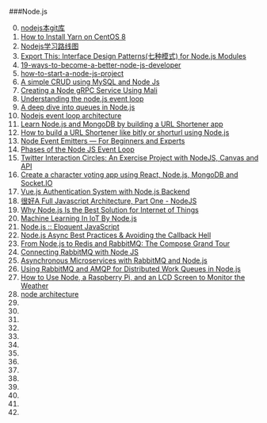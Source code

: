 
###Node.js

0. [nodejs本git库](https://github.com/dongguangming/dgm-collection/tree/master/others/node.js)
1. [How to Install Yarn on CentOS 8](https://www.tecmint.com/install-yarn-on-centos-8/)
1. [Nodejs学习路线图](http://www.nodejs.netscalable/a/20141016/232139.html "")
1. [Export This: Interface Design Patterns(七种模式) for Node.js Modules](http://bites.goodeggs.com/posts/export-this/ "七种模式")
3. [19-ways-to-become-a-better-node-js-developer](https://medium.com/@me_37286/19-ways-to-become-a-better-node-js-developer-in-2019-ffd3a8fbfe38)
3. [how-to-start-a-node-js-project](https://philna.sh/blog/2019/01/10/how-to-start-a-node-js-project/)
3. [A simple CRUD using MySQL and Node Js](https://www.codementor.io/@joanvasquez/a-simple-crud-using-mysql-and-node-js-p2xvvt6q8)
3. [Creating a Node gRPC Service Using Mali](https://auth0.com/blog/creating-a-node-grpc-service-using-mali/)
3. [Understanding the node.js event loop](http://blog.mixu.net/2011/02/01/understanding-the-node-js-event-loop/)
3. [A deep dive into queues in Node.js](https://blog.logrocket.com/a-deep-dive-into-queues-in-node-js/)
3. [Nodejs event loop architecture](https://medium.com/preezma/node-js-event-loop-architecture-go-deeper-node-core-c96b4cec7aa4)
3. [Learn Node.js and MongoDB by building a URL Shortener app](https://freshman.tech/url-shortener/)
3. [How to build a URL Shortener like bitly or shorturl using Node.js](https://dev.to/sachinsarawgi/url-shortner-with-limit-onclick-count-4maf)
3. [Node Event Emitters — For Beginners and Experts](https://medium.com/developers-arena/nodejs-event-emitters-for-beginners-and-for-experts-591e3368fdd2)
3. [Phases of the Node JS Event Loop](https://medium.com/@kunaltandon.kt/process-nexttick-vs-setimmediate-vs-settimeout-explained-wrt-different-event-loop-phases-c0506b12921d)
3. [Twitter Interaction Circles: An Exercise Project with NodeJS, Canvas and API](https://blog.hackertyper.net/post/twitter-interaction-circles-guide/)
3. [Create a character voting app using React, Node.js, MongoDB and Socket.IO](http://sahatyalkabov.com/create-a-character-voting-app-using-react-nodejs-mongodb-and-socketio/)
3. [Vue.js Authentication System with Node.js Backend](https://blog.jscrambler.com/vue-js-authentication-system-with-node-js-backend/)
3. [很好A Full Javascript Architecture, Part One - NodeJS](http://blog.zenika.com/index.php?post/2011/04/10/NodeJS)
3. [Why Node.js Is the Best Solution for Internet of Things](https://indeema.com/blog/why-nodejs-is-the-best-solution-for-internet-of-things)
3. [Machine Learning In IoT By Node.js](https://www.c-sharpcorner.com/article/machine-learning-in-iot-by-node-js/)
3. [Node.js :: Eloquent JavaScript](https://eloquentjavascript.net/20_node.html)
3. [Node.js Async Best Practices & Avoiding the Callback Hell](https://blog.risingstack.com/node-js-async-best-practices-avoiding-callback-hell-node-js-at-scale/)
3. [From Node.js to Redis and RabbitMQ: The Compose Grand Tour](https://www.compose.com/articles/from-nodejs-to-redis-and-rabbitmq/)
3. [Connecting RabbitMQ with Node JS](https://hackernoon.com/connecting-rabbitmq-with-node-js-05953yh3)
3. [Asynchronous Microservices with RabbitMQ and Node.js](https://manifold.co/blog/asynchronous-microservices-with-rabbitmq-and-node-js)
3. [Using RabbitMQ and AMQP for Distributed Work Queues in Node.js](https://www.yld.io/blog/using-rabbitmq-and-amqp-for-distributed-work-queues-in-node-js/)
3. [How to Use Node, a Raspberry Pi, and an LCD Screen to Monitor the Weather](https://www.freecodecamp.org/news/monitor-the-weather-with-node-and-raspberry-pi/)
3. [node architecture](https://www.programminghunk.com/2020/04/node-architecture.html?m=1)
3. []()
3. []()
3. []()
3. []()
3. []()
3. []()
3. []()
3. []()
3. []()
3. []()
3. []()
3. []()
3. []()
3. []()
